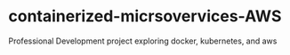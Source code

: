 # containerized-micrsovervices-AWS
Professional Development project exploring docker, kubernetes, and aws
